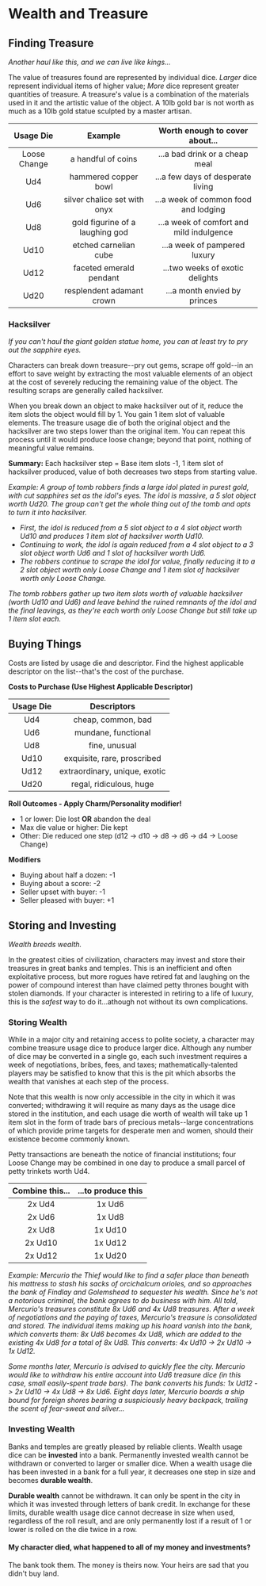 # Wealth and Treasure

## Finding Treasure
*Another haul like this, and we can live like kings...*

The value of treasures found are represented by individual dice. *Larger* dice represent individual items of higher value; *More* dice represent greater quantities of treasure.
A treasure's value is a combination of the materials used in it and the artistic value of the object. A 10lb gold bar is not worth as much as a 10lb gold statue sculpted by a master artisan.

| Usage Die | Example | Worth enough to cover about... |
| :---: | :---: | :---: |
| Loose Change | a handful of coins | ...a bad drink or a cheap meal |
| Ud4 | hammered copper bowl | ...a few days of desperate living |
| Ud6 | silver chalice set with onyx | ...a week of common food and lodging |
| Ud8 | gold figurine of a laughing god | ...a week of comfort and mild indulgence |
| Ud10 | etched carnelian cube | ...a week of pampered luxury  |
| Ud12 | faceted emerald pendant | ...two weeks of exotic delights |
| Ud20 | resplendent adamant crown | ...a month envied by princes |

### Hacksilver
*If you can't haul the giant golden statue home, you can at least try to pry out the sapphire eyes.*

Characters can break down treasure--pry out gems, scrape off gold--in an effort to save weight by extracting the most valuable elements of an object at the cost of severely reducing the remaining value of the object. The resulting scraps are generally called hacksilver.

When you break down an object to make hacksilver out of it, reduce the item slots the object would fill by 1. You gain 1 item slot of valuable elements. The treasure usage die of both the original object and the hacksilver are two steps lower than the original item. You can repeat this process until it would produce loose change; beyond that point, nothing of meaningful value remains.

**Summary:** Each hacksilver step = Base item slots -1, 1 item slot of hacksilver produced, value of both decreases two steps from starting value.

*Example: A group of tomb robbers finds a large idol plated in purest gold, with cut sapphires set as the idol's eyes. The idol is massive, a 5 slot object worth Ud20. The group can't get the whole thing out of the tomb and opts to turn it into hacksilver.*
- *First, the idol is reduced from a 5 slot object to a 4 slot object worth Ud10 and produces 1 item slot of hacksilver worth Ud10.*
- *Continuing to work, the idol is again reduced from a 4 slot object to a 3 slot object worth Ud6 and 1 slot of hacksilver worth Ud6.*
- *The robbers continue to scrape the idol for value, finally reducing it to a 2 slot object worth only Loose Change and 1 item slot of hacksilver worth only Loose Change.*

*The tomb robbers gather up two item slots worth of valuable hacksilver (worth Ud10 and Ud6) and leave behind the ruined remnants of the idol and the final leavings, as they're each worth only Loose Change but still take up 1 item slot each.*

## Buying Things
Costs are listed by usage die and descriptor. Find the highest applicable descriptor on the list--that's the cost of the purchase.

**Costs to Purchase (Use Highest Applicable Descriptor)**

| Usage Die | Descriptors |
| :---: | :---: |
| Ud4 | cheap, common, bad | 
| Ud6 | mundane, functional | 
| Ud8 | fine, unusual | 
| Ud10 | exquisite, rare, proscribed | 
| Ud12 | extraordinary, unique, exotic | 
| Ud20 | regal, ridiculous, huge |

**Roll Outcomes - Apply Charm/Personality modifier!**
- 1 or lower: Die lost **OR** abandon the deal
- Max die value or higher: Die kept
- Other: Die reduced one step (d12 -> d10 -> d8 -> d6 -> d4 -> Loose Change)

**Modifiers**
- Buying about half a dozen: -1
- Buying about a score: -2
- Seller upset with buyer: -1
- Seller pleased with buyer: +1

## Storing and Investing
*Wealth breeds wealth.*

In the greatest cities of civilization, characters may invest and store their treasures in great banks and temples. This is an inefficient and often exploitative process, but more rogues have retired fat and laughing on the power of compound interest than have claimed petty thrones bought with stolen diamonds. If your character is interested in retiring to a life of luxury, this is the *safest* way to do it...athough not without its own complications.


### Storing Wealth
While in a major city and retaining access to polite society, a character may combine treasure usage dice to produce larger dice. Although any number of dice may be converted in a single go, each such investment requires a week of negotiations, bribes, fees, and taxes; mathematically-talented players may be satisfied to know that this is the pit which absorbs the wealth that vanishes at each step of the process.

Note that this wealth is now only accessible in the city in which it was converted; withdrawing it will require as many days as the usage dice stored in the institution, and each usage die worth of wealth will take up 1 item slot in the form of trade bars of precious metals--large concentrations of which provide prime targets for desperate men and women, should their existence become commonly known.

Petty transactions are beneath the notice of financial institutions; four Loose Change may be combined in one day to produce a small parcel of petty trinkets worth Ud4.

| Combine this... | ...to produce this |
| :---: | :---: |
| 2x Ud4 | 1x Ud6 | 
| 2x Ud6 | 1x Ud8 | 
| 2x Ud8 | 1x Ud10 | 
| 2x Ud10 | 1x Ud12 | 
| 2x Ud12 | 1x Ud20 | 

*Example: Mercurio the Thief would like to find a safer place than beneath his mattress to stash his sacks of orcichalcum orioles, and so approaches the bank of Findlay and Golemshead to sequester his wealth. Since he's not a notorious criminal, the bank agrees to do business with him. All told, Mercurio's treasures constitute 8x Ud6 and 4x Ud8 treasures. After a week of negotiations and the paying of taxes, Mercurio's treasure is consolidated and stored. The individual items making up his hoard vanish into the bank, which converts them: 8x Ud6 becomes 4x Ud8, which are added to the existing 4x Ud8 for a total of 8x Ud8. This converts: 4x Ud10 -> 2x Ud10 -> 1x Ud12.*

*Some months later, Mercurio is advised to quickly flee the city. Mercurio would like to withdraw his entire account into Ud6 treasure dice (in this case, small easily-spent trade bars). The bank converts his funds: 1x Ud12 -> 2x Ud10 -> 4x Ud8 -> 8x Ud6. Eight days later, Mercurio boards a ship bound for foreign shores bearing a suspiciously heavy backpack, trailing the scent of fear-sweat and silver...*

### Investing Wealth
Banks and temples are greatly pleased by reliable clients. Wealth usage dice can be **invested** into a bank. Permanently invested wealth cannot be withdrawn or converted to larger or smaller dice. When a wealth usage die has been invested in a bank for a full year, it decreases one step in size and becomes **durable wealth**. 

**Durable wealth** cannot be withdrawn. It can only be spent in the city in which it was invested through letters of bank credit. In exchange for these limits, durable wealth usage dice cannot decrease in size when used, regardless of the roll result, and are only permanently lost if a result of 1 or lower is rolled on the die twice in a row.

#### My character died, what happened to all of my money and investments?
The bank took them. The money is theirs now. Your heirs are sad that you didn't buy land.



